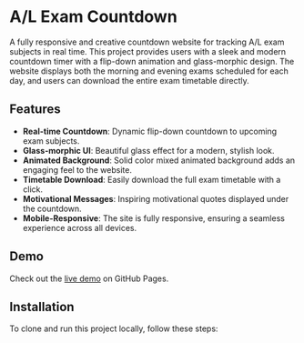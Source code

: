 # A/L Exam Countdown

A fully responsive and creative countdown website for tracking A/L exam subjects in real time. This project provides users with a sleek and modern countdown timer with a flip-down animation and glass-morphic design. The website displays both the morning and evening exams scheduled for each day, and users can download the entire exam timetable directly.

## Features

- **Real-time Countdown**: Dynamic flip-down countdown to upcoming exam subjects.
- **Glass-morphic UI**: Beautiful glass effect for a modern, stylish look.
- **Animated Background**: Solid color mixed animated background adds an engaging feel to the website.
- **Timetable Download**: Easily download the full exam timetable with a click.
- **Motivational Messages**: Inspiring motivational quotes displayed under the countdown.
- **Mobile-Responsive**: The site is fully responsive, ensuring a seamless experience across all devices.
  
## Demo

Check out the [live demo]((https://pramu.cc/exam-count)) on GitHub Pages.

## Installation

To clone and run this project locally, follow these steps:

```bash

